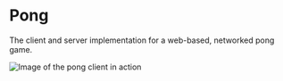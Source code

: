 # Pong

The client and server implementation for a web-based, networked pong game.

![Image of the pong client in action](https://apardee.github.com/images/pong.gif)